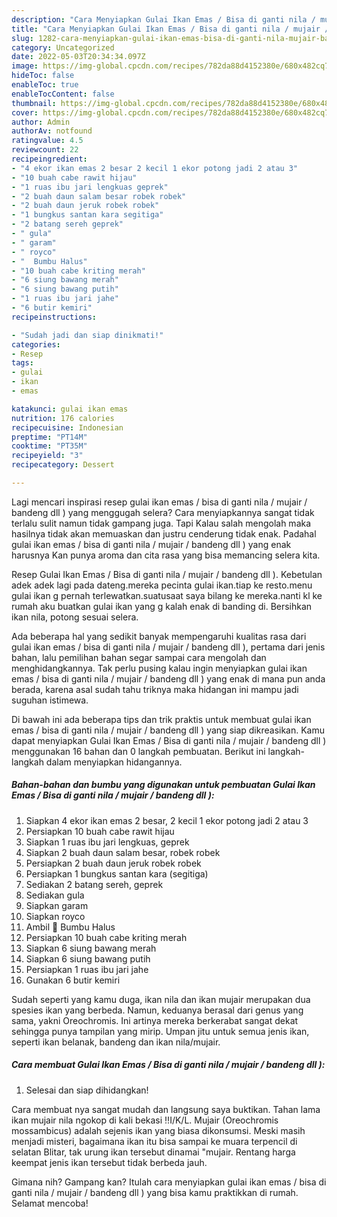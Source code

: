```yaml
---
description: "Cara Menyiapkan Gulai Ikan Emas / Bisa di ganti nila / mujair / bandeng dll ) Menu Buat lebaran"
title: "Cara Menyiapkan Gulai Ikan Emas / Bisa di ganti nila / mujair / bandeng dll ) Menu Buat lebaran"
slug: 1282-cara-menyiapkan-gulai-ikan-emas-bisa-di-ganti-nila-mujair-bandeng-dll-menu-buat-lebaran
category: Uncategorized
date: 2022-05-03T20:34:34.097Z
image: https://img-global.cpcdn.com/recipes/782da88d4152380e/680x482cq70/gulai-ikan-emas-bisa-di-ganti-nila-mujair-bandeng-dll-foto-resep-utama.jpg
hideToc: false
enableToc: true
enableTocContent: false
thumbnail: https://img-global.cpcdn.com/recipes/782da88d4152380e/680x482cq70/gulai-ikan-emas-bisa-di-ganti-nila-mujair-bandeng-dll-foto-resep-utama.jpg
cover: https://img-global.cpcdn.com/recipes/782da88d4152380e/680x482cq70/gulai-ikan-emas-bisa-di-ganti-nila-mujair-bandeng-dll-foto-resep-utama.jpg
author: Admin
authorAv: notfound
ratingvalue: 4.5
reviewcount: 22
recipeingredient:
- "4 ekor ikan emas 2 besar 2 kecil 1 ekor potong jadi 2 atau 3"
- "10 buah cabe rawit hijau"
- "1 ruas ibu jari lengkuas geprek"
- "2 buah daun salam besar robek robek"
- "2 buah daun jeruk robek robek"
- "1 bungkus santan kara segitiga"
- "2 batang sereh geprek"
- " gula"
- " garam"
- " royco"
- "  Bumbu Halus"
- "10 buah cabe kriting merah"
- "6 siung bawang merah"
- "6 siung bawang putih"
- "1 ruas ibu jari jahe"
- "6 butir kemiri"
recipeinstructions:

- "Sudah jadi dan siap dinikmati!"
categories:
- Resep
tags:
- gulai
- ikan
- emas

katakunci: gulai ikan emas 
nutrition: 176 calories
recipecuisine: Indonesian
preptime: "PT14M"
cooktime: "PT35M"
recipeyield: "3"
recipecategory: Dessert

---
```



Lagi mencari inspirasi resep gulai ikan emas / bisa di ganti nila / mujair / bandeng dll ) yang menggugah selera? Cara menyiapkannya sangat tidak terlalu sulit namun tidak gampang juga. Tapi Kalau salah mengolah maka hasilnya tidak akan memuaskan dan justru cenderung tidak enak. Padahal gulai ikan emas / bisa di ganti nila / mujair / bandeng dll ) yang enak harusnya Kan punya aroma dan cita rasa yang bisa memancing selera kita.


Resep Gulai Ikan Emas / Bisa di ganti nila / mujair / bandeng dll ). Kebetulan adek adek lagi pada dateng.mereka pecinta gulai ikan.tiap ke resto.menu gulai ikan g pernah terlewatkan.suatusaat saya bilang ke mereka.nanti kl ke rumah aku buatkan gulai ikan yang g kalah enak di banding di. Bersihkan ikan nila, potong sesuai selera.

Ada beberapa hal yang sedikit banyak mempengaruhi kualitas rasa dari gulai ikan emas / bisa di ganti nila / mujair / bandeng dll ), pertama dari jenis bahan, lalu pemilihan bahan segar sampai cara mengolah dan menghidangkannya. Tak perlu pusing kalau ingin menyiapkan gulai ikan emas / bisa di ganti nila / mujair / bandeng dll ) yang enak di mana pun anda berada, karena asal sudah tahu triknya maka hidangan ini mampu jadi suguhan istimewa.


Di bawah ini ada beberapa tips dan trik praktis untuk membuat gulai ikan emas / bisa di ganti nila / mujair / bandeng dll ) yang siap dikreasikan. Kamu dapat menyiapkan Gulai Ikan Emas / Bisa di ganti nila / mujair / bandeng dll ) menggunakan 16 bahan dan 0 langkah pembuatan. Berikut ini langkah-langkah dalam menyiapkan hidangannya.

<!--inarticleads1-->

##### Bahan-bahan dan bumbu yang digunakan untuk pembuatan Gulai Ikan Emas / Bisa di ganti nila / mujair / bandeng dll ):

1. Siapkan 4 ekor ikan emas 2 besar, 2 kecil 1 ekor potong jadi 2 atau 3
1. Persiapkan 10 buah cabe rawit hijau
1. Siapkan 1 ruas ibu jari lengkuas, geprek
1. Siapkan 2 buah daun salam besar, robek robek
1. Persiapkan 2 buah daun jeruk robek robek
1. Persiapkan 1 bungkus santan kara (segitiga)
1. Sediakan 2 batang sereh, geprek
1. Sediakan  gula
1. Siapkan  garam
1. Siapkan  royco
1. Ambil  🌹 Bumbu Halus
1. Persiapkan 10 buah cabe kriting merah
1. Siapkan 6 siung bawang merah
1. Siapkan 6 siung bawang putih
1. Persiapkan 1 ruas ibu jari jahe
1. Gunakan 6 butir kemiri


Sudah seperti yang kamu duga, ikan nila dan ikan mujair merupakan dua spesies ikan yang berbeda. Namun, keduanya berasal dari genus yang sama, yakni Oreochromis. Ini artinya mereka berkerabat sangat dekat sehingga punya tampilan yang mirip. Umpan jitu untuk semua jenis ikan, seperti ikan belanak, bandeng dan ikan nila/mujair. 

<!--inarticleads2-->

##### Cara membuat Gulai Ikan Emas / Bisa di ganti nila / mujair / bandeng dll ):


1. Selesai dan siap dihidangkan!

Cara membuat nya sangat mudah dan langsung saya buktikan. Tahan lama ikan mujair nila ngokop di kali bekasi ‼️I/K/L. Mujair (Oreochromis mossambicus) adalah sejenis ikan yang biasa dikonsumsi. Meski masih menjadi misteri, bagaimana ikan itu bisa sampai ke muara terpencil di selatan Blitar, tak urung ikan tersebut dinamai &#34;mujair. Rentang harga keempat jenis ikan tersebut tidak berbeda jauh. 

Gimana nih? Gampang kan? Itulah cara menyiapkan gulai ikan emas / bisa di ganti nila / mujair / bandeng dll ) yang bisa kamu praktikkan di rumah. Selamat mencoba!
